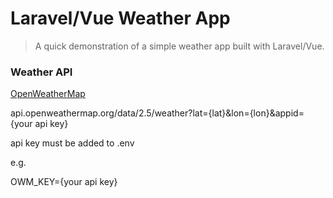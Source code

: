 # Laravel/Vue Weather App

> A quick demonstration of a simple weather app built with Laravel/Vue.

### Weather API

[OpenWeatherMap](https://openweathermap.org/current)

api.openweathermap.org/data/2.5/weather?lat={lat}&lon={lon}&appid={your api key}

api key must be added to .env

e.g.

OWM_KEY={your api key}